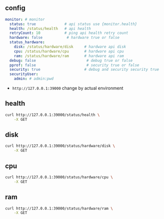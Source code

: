 ## config

```yaml
monitor: # monitor
  status: true             # api status use {monitor.health}
  health: /status/health   # api health
  retryCount: 10           # ping api health retry count
  hardware: false           # hardware true or false
  status_hardware:
    disk: /status/hardware/disk     # hardware api disk
    cpu: /status/hardware/cpu       # hardware api cpu
    ram: /status/hardware/ram       # hardware api ram
  debug: false                       # debug true or false
  pprof: false                       # security true or false
  security: true                    # debug and security security true or false
  securityUser:
    admin: # admin:pwd
```

- `http://127.0.0.1:39000` change by actual environment

## health

```bash
curl http://127.0.0.1:39000/status/health \
	-X GET
```

## disk

```bash
curl http://127.0.0.1:39000/status/hardware/disk \
	-X GET
```

## cpu

```bash
curl http://127.0.0.1:39000/status/hardware/cpu \
	-X GET
```

## ram

```bash
curl http://127.0.0.1:39000/status/hardware/ram \
	-X GET
```